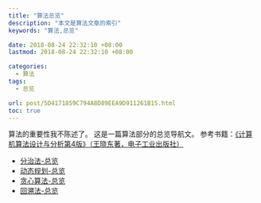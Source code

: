 ```yaml
---
title: "算法总览"
description: "本文是算法文章的索引"
keywords: "算法,总览"

date: 2018-08-24 22:32:10 +08:00
lastmod: 2018-08-24 22:32:10 +08:00

categories:
  - 算法
tags:
  - 总览

url: post/5D4171859C794A8D89EEA9D911261B15.html
toc: true
---
```



算法的重要性我不陈述了。
这是一篇算法部分的总览导航文。
参考书籍：[《计算机算法设计与分析第4版》（王晓东著，电子工业出版社）](https://baike.baidu.com/item/%E8%AE%A1%E7%AE%97%E6%9C%BA%E7%AE%97%E6%B3%95%E8%AE%BE%E8%AE%A1%E4%B8%8E%E5%88%86%E6%9E%90/8430149)

<!--More-->

* [分治法-总览](C6FA9ACD35CC403AAEED794044398360.html)
* [动态规划-总览](60EF03753DF44833B957E929B00F9604.html)
* [贪心算法-总览](9433408EC8484B19AA19F11CA720DCBB.html)
* [回溯法-总览](5949DC8403E941E0A17015175E127BF9.html) 